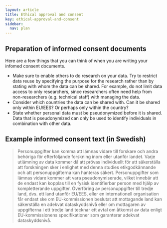 ```yaml
---
layout: article
title: Ethical approval and consent
key: ethical-approval-and-consent
sidebar:
  nav: plan
---
```



## Preparation of informed consent documents

Here are a few things that you can think of when you are writing your
infomed consent documents.

* Make sure to enable others to do research on your data. Try to restrict data
  reuse by specifying the purpose for the research rather than by stating with
  whom the data can be shared. For example, do not limit data access to only
  researchers, since researchers often need help from non-researchers (e.g.
  technical staff) with managing the data.
* Consider which countries the data can be shared with. Can it be shared only
  within EU/EES? Or perhaps only within the country?
* State whether personal data must be pseudonymized before it is shared.
  Data that is pseudonymized can only be used to identify individuals in
  combination with other data.

## Example informed consent text (in Swedish)

> Personuppgifter kan komma att lämnas vidare till forskare och andra behöriga för efterföljande forskning inom eller utanför landet. Varje utlämning av data kommer då att prövas individuellt för att säkerställa att forskningen sker i enlighet med denna studies etikgodkännande och att personuppgifterna kan hanteras säkert. Personuppgifter som lämnas vidare kommer att vara pseudonymiserade, vilket innebär att de endast kan kopplas till en fysisk identifierbar person med hjälp av kompletterande uppgifter. Överföring av personuppgifter till tredje land, dvs. ett land utanför EU/EES, eller en internationell organisation får endast ske om EU-kommissionen beslutat att mottagande land kan säkerställa en adekvat dataskyddsnivå eller om mottagaren av uppgifterna i ett tredje land tecknar ett avtal om åtkomst av data enligt EU-kommissionens specifikationer som garanterar adekvat dataskyddsnivå.
